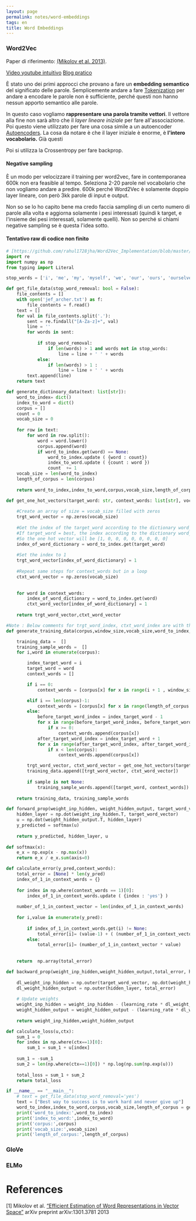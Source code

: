 ```yaml
---
layout: page
permalink: notes/word-embeddings
tags: en
title: Word Embeddings
---
```


### Word2Vec
Paper di riferimento: [(Mikolov et al. 2013)](http://arxiv.org/abs/1301.3781).

[Video youtube intuitivo](https://www.youtube.com/watch?v=viZrOnJclY0&ab_channel=StatQuestwithJoshStarmer)
[Blog pratico](https://towardsdatascience.com/a-word2vec-implementation-using-numpy-and-python-d256cf0e5f28)

È stato uno dei primi approcci che provano a fare un **embedding semantico** del significato delle parole.
Semplicemente andare a fare [Tokenization](/notes/tokenization) per andare a encodare le parole non è sufficiente, perché questi non hanno nessun apporto semantico alle parole.

In questo caso vogliamo **rappresentare una parola tramite vettori**. Il vettore alla fine non sarà altro che il *layer lineare iniziale* per fare all'associazione. Poi questo viene utilizzato per fare una cosa simile a un autoencoder [Autoencoders](/notes/autoencoders).
La cosa da notare è che il layer iniziale è enorme, è **l'intero vocabolario.**
Già questi

Poi si utilizza la Crossentropy per fare backprop. 

#### Negative sampling
È un modo per velocizzare il training per word2vec, fare in contemporanea 600k non era feasible al tempo. Seleziona 2-20 parole nel vocabolario che non vogliamo andare a predire.
600k perché Word2Vec è solamente doppio layer lineare, con però 3kk parole di input e output.

Non so se lo ho capito bene ma credo faccia sampling di un certo numero di parole alla volta e aggiorna solamente i pesi interessati (quindi k target, e l'insieme dei pesi interessati, solamente quelli).
Non so perché si chiami negative sampling se è questa l'idea sotto.


#### Tentativo raw di codice non finito
```python
# [https://github.com/rahul1728jha/Word2Vec_Implementation/blob/master/Word_2_Vec.ipynb](https://github.com/rahul1728jha/Word2Vec_Implementation/blob/master/Word_2_Vec.ipynb)
import re
import numpy as np
from typing import Literal

stop_words = ['i', 'me', 'my', 'myself', 'we', 'our', 'ours', 'ourselves', 'you', "you're", "you've", "you'll", "you'd", 'your', 'yours', 'yourself', 'yourselves', 'he', 'him', 'his', 'himself', 'she', "she's", 'her', 'hers', 'herself', 'it', "it's", 'its', 'itself', 'they', 'them', 'their', 'theirs', 'themselves', 'what', 'which', 'who', 'whom', 'this', 'that', "that'll", 'these', 'those', 'am', 'is', 'are', 'was', 'were', 'be', 'been', 'being', 'have', 'has', 'had', 'having', 'do', 'does', 'did', 'doing', 'a', 'an', 'the', 'and', 'but', 'if', 'or', 'because', 'as', 'until', 'while', 'of', 'at', 'by', 'for', 'with', 'about', 'against', 'between', 'into', 'through', 'during', 'before', 'after', 'above', 'below', 'to', 'from', 'up', 'down', 'in', 'out', 'on', 'off', 'over', 'under', 'again', 'further', 'then', 'once', 'here', 'there', 'when', 'where', 'why', 'how', 'all', 'any', 'both', 'each', 'few', 'more', 'most', 'other', 'some', 'such', 'no', 'nor', 'not', 'only', 'own', 'same', 'so', 'than', 'too', 'very', 's', 't', 'can', 'will', 'just', 'don', "don't", 'should', "should've", 'now', 'd', 'll', 'm', 'o', 're', 've', 'y', 'ain', 'aren', "aren't", 'couldn', "couldn't", 'didn', "didn't", 'doesn', "doesn't", 'hadn', "hadn't", 'hasn', "has"]

def get_file_data(stop_word_removal: bool = False):
    file_contents = []
    with open('jef_archer.txt') as f:
        file_contents = f.read()
    text = []
    for val in file_contents.split('.'):
        sent = re.findall("[A-Za-z]+", val)
        line = ''
        for words in sent:
            
            if stop_word_removal: 
                if len(words) > 1 and words not in stop_words:
                    line = line + ' ' + words
            else:
                if len(words) > 1 :
                    line = line + ' ' + words
        text.append(line)
    return text

def generate_dictinoary_data(text: list[str]):
    word_to_index= dict()
    index_to_word = dict()
    corpus = []
    count = 0
    vocab_size = 0
    
    for row in text:
        for word in row.split():
            word = word.lower()
            corpus.append(word)
            if word_to_index.get(word) == None:
                word_to_index.update ( {word : count})
                index_to_word.update ( {count : word })
                count  += 1
    vocab_size = len(word_to_index)
    length_of_corpus = len(corpus)
    
    return word_to_index,index_to_word,corpus,vocab_size,length_of_corpus

def get_one_hot_vectors(target_word: str, context_words: list[str], vocab_size: int, word_to_index: dict[str, int]):
    
    #Create an array of size = vocab_size filled with zeros
    trgt_word_vector = np.zeros(vocab_size)
    
    #Get the index of the target_word according to the dictionary word_to_index. 
    #If target_word = best, the index according to the dictionary word_to_index is 0. 
    #So the one hot vector will be [1, 0, 0, 0, 0, 0, 0, 0, 0]
    index_of_word_dictionary = word_to_index.get(target_word) 
    
    #Set the index to 1
    trgt_word_vector[index_of_word_dictionary] = 1
    
    #Repeat same steps for context_words but in a loop
    ctxt_word_vector = np.zeros(vocab_size)
    
    
    for word in context_words:
        index_of_word_dictionary = word_to_index.get(word) 
        ctxt_word_vector[index_of_word_dictionary] = 1
        
    return trgt_word_vector,ctxt_word_vector

#Note : Below comments for trgt_word_index, ctxt_word_index are with the above sample text for understanding the code flow
def generate_training_data(corpus,window_size,vocab_size,word_to_index,length_of_corpus,sample=None):

    training_data =  []
    training_sample_words =  []
    for i,word in enumerate(corpus):

        index_target_word = i
        target_word = word
        context_words = []

        if i == 0:  
            context_words = [corpus[x] for x in range(i + 1 , window_size + 1)] 

        elif i == len(corpus)-1:
            context_words = [corpus[x] for x in range(length_of_corpus - 2 ,length_of_corpus -2 - window_size  , -1 )]
        else:
            before_target_word_index = index_target_word - 1
            for x in range(before_target_word_index, before_target_word_index - window_size , -1):
                if x >= 0:
                    context_words.append(corpus[x])
            after_target_word_index = index_target_word + 1
            for x in range(after_target_word_index, after_target_word_index + window_size):
                if x < len(corpus):
                    context_words.append(corpus[x])

        trgt_word_vector, ctxt_word_vector = get_one_hot_vectors(target_word,context_words,vocab_size,word_to_index)
        training_data.append([trgt_word_vector, ctxt_word_vector])   
        
        if sample is not None:
            training_sample_words.append([target_word, context_words])   
        
    return training_data, training_sample_words

def forward_prop(weight_inp_hidden, weight_hidden_output, target_word_vector):
    hidden_layer = np.dot(weight_inp_hidden.T, target_word_vector)
    u = np.dot(weight_hidden_output.T, hidden_layer)
    y_predicted = softmax(u)
    
    return y_predicted, hidden_layer, u
  
def softmax(x):
    e_x = np.exp(x - np.max(x))
    return e_x / e_x.sum(axis=0)

def calculate_error(y_pred,context_words):
    total_error = [None] * len(y_pred)
    index_of_1_in_context_words = {}
    
    for index in np.where(context_words == 1)[0]:
        index_of_1_in_context_words.update ( {index : 'yes'} )
        
    number_of_1_in_context_vector = len(index_of_1_in_context_words)
    
    for i,value in enumerate(y_pred):
        
        if index_of_1_in_context_words.get(i) != None:
            total_error[i]= (value-1) + ( (number_of_1_in_context_vector -1) * value)
        else:
            total_error[i]= (number_of_1_in_context_vector * value)
            
            
    return  np.array(total_error)

def backward_prop(weight_inp_hidden,weight_hidden_output,total_error, hidden_layer, target_word_vector,learning_rate):
    
    dl_weight_inp_hidden = np.outer(target_word_vector, np.dot(weight_hidden_output, total_error.T))
    dl_weight_hidden_output = np.outer(hidden_layer, total_error)
    
    # Update weights
    weight_inp_hidden = weight_inp_hidden - (learning_rate * dl_weight_inp_hidden)
    weight_hidden_output = weight_hidden_output - (learning_rate * dl_weight_hidden_output)
    
    return weight_inp_hidden,weight_hidden_output

def calculate_loss(u,ctx):
    sum_1 = 0
    for index in np.where(ctx==1)[0]:
        sum_1 = sum_1 + u[index]
    
    sum_1 = -sum_1
    sum_2 = len(np.where(ctx==1)[0]) * np.log(np.sum(np.exp(u)))
    
    total_loss = sum_1 + sum_2
    return total_loss

if __name__ == "__main__":
    # text = get_file_data(stop_word_removal='yes')
    text = ["Best way to success is to work hard and never give up"]
    word_to_index,index_to_word,corpus,vocab_size,length_of_corpus = generate_dictinoary_data(text)
    print('word_to_index:',word_to_index)
    print('index_to_word:',index_to_word)
    print('corpus:',corpus)
    print('vocab_size:',vocab_size)
    print('length_of_corpus:',length_of_corpus)
```


### GloVe

### ELMo



# References

[1] Mikolov et al. [“Efficient Estimation of Word Representations in Vector Space”](http://arxiv.org/abs/1301.3781) arXiv preprint arXiv:1301.3781 2013
